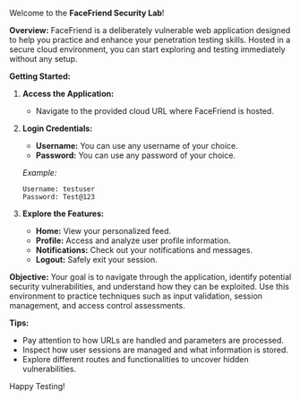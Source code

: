 Welcome to the **FaceFriend Security Lab**!

**Overview:**
FaceFriend is a deliberately vulnerable web application designed to help you practice and enhance your penetration testing skills. Hosted in a secure cloud environment, you can start exploring and testing immediately without any setup.

**Getting Started:**

1. **Access the Application:**
   - Navigate to the provided cloud URL where FaceFriend is hosted.

2. **Login Credentials:**
   - **Username:** You can use any username of your choice.
   - **Password:** You can use any password of your choice.
   
   *Example:*
   ```
   Username: testuser
   Password: Test@123
   ```

3. **Explore the Features:**
   - **Home:** View your personalized feed.
   - **Profile:** Access and analyze user profile information.
   - **Notifications:** Check out your notifications and messages.
   - **Logout:** Safely exit your session.

**Objective:**
Your goal is to navigate through the application, identify potential security vulnerabilities, and understand how they can be exploited. Use this environment to practice techniques such as input validation, session management, and access control assessments.

**Tips:**
- Pay attention to how URLs are handled and parameters are processed.
- Inspect how user sessions are managed and what information is stored.
- Explore different routes and functionalities to uncover hidden vulnerabilities.

Happy Testing!